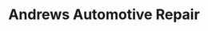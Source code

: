 ---
title: "Andrews Automotive Repair"
url: /west-plains/andrews-automotive-repair/
shop: car repair
---